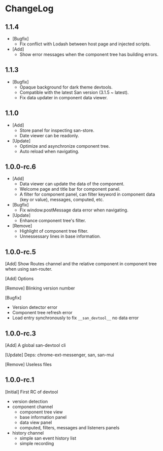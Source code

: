 ChangeLog
========

1.1.4
-------

- [Bugfix]
  - Fix conflict with Lodash between host page and injected scripts.
- [Add]
  - Show error messages when the component tree has building errors.

1.1.3
-------

- [Bugfix]
  - Opaque background for dark theme devtools.
  - Compatible with the latest San version (3.1.5 ~ latest).
  - Fix data updater in component data viewer.

1.1.0
-------

- [Add]
  - Store panel for inspecting san-store.
  - Date viewer can be readonly.
- [Update]
  - Optimize and asynchronize component tree.
  - Auto reload when navigating.

1.0.0-rc.6
-------

- [Add]
  - Data viewer can update the data of the component.
  - Welcome page and title bar for component panel.
  - A filter for component panel, can filter keyword in component data (key or value), messages, computed, etc.
- [Bugfix]
  - Fix window.postMessage data error when navigating.
- [Update]
  - Enhance component tree's filter.
- [Remove]
  - Highlight of component tree filter.
  - Unnessessary lines in base information.

1.0.0-rc.5
-------

[Add] Show Routes channel and the relative component in component tree when using san-router.

[Add] Options

[Remove] Blinking version number

[Bugfix]

- Version detector error
- Component tree refresh error
- Load entry synchronously to fix ```__san_devtool__``` no data error

1.0.0-rc.3
-------

[Add] A global san-devtool cli

[Update] Deps: chrome-ext-messenger, san, san-mui

[Remove] Useless files

1.0.0-rc.1
-------

[Initial] First RC of devtool

- version detection
- component channel
  - component tree view
  - base information panel
  - data view panel
  - computed, filters, messages and listeners panels
- history channel
  - simple san event history list
  - simple recording
